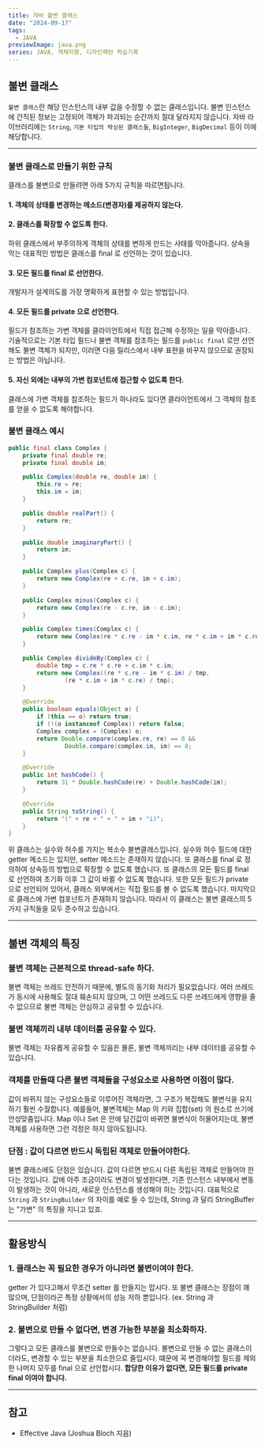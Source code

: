```yaml
---
title: 자바 불변 클래스
date: "2024-09-17"
tags:
  - JAVA
previewImage: java.png
series: JAVA, 객체지향, 디자인패턴 학습기록
---
```


## 불변 클래스

`불변 클래스`란 해당 인스턴스의 내부 값을 수정할 수 없는 클래스입니다. 불변 인스턴스에 간직된 정보는 고정되어 객체가 파괴되는 순간까지 절대 달라지지 않습니다. 자바 라이브러리에는 `String`, `기본 타입의 박싱된 클래스들`, `BigInteger`, `BigDecimal` 등이 이에 해당합니다.

---

### 불변 클래스로 만들기 위한 규칙

클래스를 불변으로 만들려면 아래 5가지 규칙을 따르면됩니다.

#### 1. 객체의 상태를 변경하는 메소드(변경자)를 제공하지 않는다.

#### 2. 클래스를 확장할 수 없도록 한다.

하위 클래스에서 부주의하게 객체의 상태를 변하게 만드는 사태를 막아줍니다. 상속을 막는 대표적인 방법은 클래스를 final 로 선언하는 것이 있습니다.

#### 3. 모든 필드를 final 로 선언한다.

개발자가 설계의도를 가장 명확하게 표현할 수 있는 방법입니다.

#### 4. 모든 필드를 private 으로 선언한다.

필드가 참조하는 가변 객체를 클라이언트에서 직접 접근해 수정하는 일을 막아줍니다. 기술적으로는 기본 타입 필드나 불변 객체를 참조하는 필드를 `public final` 로만 선언해도 불변 객체가 되지만, 이러면 다음 릴리스에서 내부 표현을 바꾸지 않으므로 권장되는 방법은 아닙니다.

#### 5. 자신 외에는 내부의 가변 컴포넌트에 접근할 수 없도록 한다.

클래스에 가변 객체를 참조하는 필드가 하나라도 있다면 클라이언트에서 그 객체의 참조를 얻을 수 없도록 해야합니다.

### 불변 클래스 예시

```java
public final class Complex {
    private final double re;
    private final double im;

    public Complex(double re, double im) {
        this.re = re;
        this.im = im;
    }

    public double realPart() {
        return re;
    }

    public double imaginaryPart() {
        return im;
    }

    public Complex plus(Complex c) {
        return new Complex(re + c.re, im + c.im);
    }

    public Complex minus(Complex c) {
        return new Complex(re - c.re, im - c.im);
    }

    public Complex times(Complex c) {
        return new Complex(re * c.re - im * c.im, re * c.im + im * c.re);
    }

    public Complex divideBy(Complex c) {
        double tmp = c.re * c.re + c.im * c.im;
        return new Complex((re * c.re - im * c.im) / tmp,
                (re * c.im + im * c.re) / tmp);
    }

    @Override
    public boolean equals(Object o) {
        if (this == o) return true;
        if (!(o instanceof Complex)) return false;
        Complex complex = (Complex) o;
        return Double.compare(complex.re, re) == 0 &&
                Double.compare(complex.im, im) == 0;
    }

    @Override
    public int hashCode() {
        return 31 * Double.hashCode(re) + Double.hashCode(im);
    }

    @Override
    public String toString() {
        return "(" + re + " + " + im + "i)";
    }
}
```

위 클래스는 실수와 허수를 가지는 복소수 불변클래스입니다. 실수와 허수 필드에 대한 getter 메소드는 있지만, setter 메소드는 존재하지 않습니다. 또 클래스를 final 로 정의하여 상속등의 방법으로 확장할 수 없도록 했습니다. 또 클래스의 모든 필드를 final 로 선언하여 초기화 이후 그 값이 바뀔 수 없도록 했습니다. 또한 모든 필드가 private 으로 선언되어 있어서, 클래스 외부에서는 직접 필드를 볼 수 없도록 했습니다. 마지막으로 클래스에 가변 컴포넌트가 존재하지 않습니다. 따라서 이 클래스는 불변 클래스의 5가지 규칙들을 모두 준수하고 있습니다.

---

## 불변 객체의 특징

### 불변 객체는 근본적으로 thread-safe 하다.

불변 객체는 쓰레드 안전하기 때문에, 별도의 동기화 처리가 필요없습니다. 여러 쓰레드가 동시에 사용해도 절대 훼손되지 않으며, 그 어떤 쓰레드도 다른 쓰레드에게 영향을 줄 수 없으므로 불변 객체는 안심하고 공유할 수 있습니다.

### 불변 객체끼리 내부 데이터를 공유할 수 있다.

불변 객체는 자유롭게 공유할 수 있음은 몰론, 불변 객체끼리는 내부 데이터를 공유할 수 있습니다.

### 객체를 만들때 다른 불변 객체들을 구성요소로 사용하면 이점이 많다.

값이 바뀌지 않는 구성요소들로 이루어진 객체라면, 그 구조가 복잡해도 불변식을 유지하기 훨씬 수월합니다. 예를들어, 불변객체는 Map 의 키와 집합(set) 의 원소르 쓰기에 안성맞춤입니다. Map 이나 Set 은 안에 담긴값이 바뀌면 불변식이 허물어지는데, 불변 객체를 사용하면 그런 걱정은 하지 않아도됩니다.

### 단점 : 값이 다르면 반드시 독립된 객체로 만들어야한다.

불변 클래스에도 단점은 있습니다. 값이 다르면 반드시 다른 독립된 객체로 만들어야 한다는 것입니다. 값에 아주 조금이라도 변경이 발생한다면, 기존 인스턴스 내부에서 변동이 발생하는 것이 아니라, 새로운 인스턴스를 생성해야 하는 것입니다. 대표적으로 `String` 과 `StringBuilder` 의 차이를 예로 들 수 있는데, String 과 달리 StringBuffer 는 "가변" 의 특징을 지니고 있죠.

---

## 활용방식

### 1. 클래스는 꼭 필요한 경우가 아니라면 불변이여야 한다.

getter 가 있다고해서 무조건 setter 를 만들지는 맙시다. 또 불변 클래스는 장점이 꽤 많으며, 단점이라곤 특정 상황에서의 성능 저하 뿐입니다. (ex. String 과 StringBuilder 처럼)

### 2. 불변으로 만들 수 없다면, 변경 가능한 부분을 최소화하자.

그렇다고 모든 클래스를 불변으로 만들수는 없습니다. 불변으로 만들 수 없는 클래스이더라도, 변경할 수 있는 부분을 최소한으로 줄입시다. 떄문에 꼭 변경해야할 필드를 제외한 나머지 모두를 final 으로 선언합시다. **합당한 이유가 없다면, 모든 필드를 private final 이여야 합니다.**

---

## 참고

- Effective Java (Joshua Bloch 지음)
